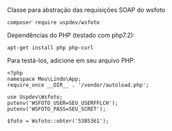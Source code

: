 Classe para abstração das requisições SOAP do wsfoto

    composer require uspdev/wsfoto

Dependências do PHP (testado com php7.2):

    apt-get install php php-curl

Para testá-los, adicione em seu arquivo PHP:

    <?php
    namespace Meu\Lindo\App;
    require_once __DIR__ . '/vendor/autoload.php';

    use Uspdev\Wsfoto;
    putenv('WSFOTO_USER=SEU_USERFFLCH');
    putenv('WSFOTO_PASS=SEU_SCRET');

    $foto = Wsfoto::obter('5385361');


